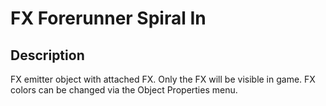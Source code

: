 # FX Forerunner Spiral In

## Description

FX emitter object with attached FX. Only the FX will be visible in game. FX colors can be changed via the Object Properties menu.

